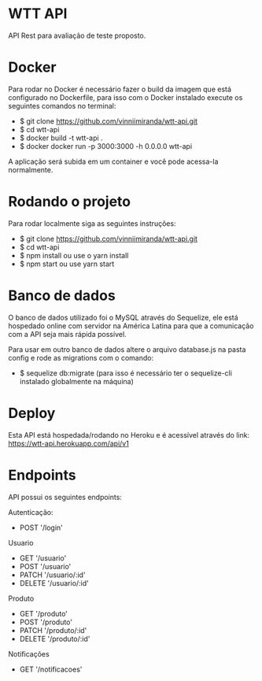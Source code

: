 # WTT API 

API Rest para avaliação de teste proposto.

# Docker 

Para rodar no Docker é necessário fazer o build da imagem que está configurado no Dockerfile, para isso com o Docker instalado execute os seguintes comandos no terminal: 
- $ git clone https://github.com/vinniimiranda/wtt-api.git
- $ cd wtt-api
- $ docker build -t wtt-api .
- $ docker docker run -p 3000:3000 -h 0.0.0.0 wtt-api

A aplicação será subida em um container e você pode acessa-la normalmente.


# Rodando o projeto

Para rodar localmente siga as seguintes instruções: 

- $ git clone https://github.com/vinniimiranda/wtt-api.git
- $ cd wtt-api
- $ npm install ou use o yarn install
- $ npm start ou use yarn start


# Banco de dados

O banco de dados utilizado foi o MySQL através do Sequelize, ele está hospedado online com servidor na América Latina para que a comunicação com a API seja mais rápida possível.

Para usar em outro banco de dados altere o arquivo database.js na pasta config e rode as migrations com o comando: 
- $ sequelize db:migrate (para isso é necessário ter o sequelize-cli instalado globalmente na máquina)


# Deploy 

Esta API está hospedada/rodando no Heroku e é acessível através do link: https://wtt-api.herokuapp.com/api/v1

# Endpoints

API possui os seguintes endpoints:

Autenticação: 
- POST '/login'

Usuario
- GET '/usuario'
- POST '/usuario'
- PATCH '/usuario/:id'
- DELETE '/usuario/:id'

Produto
- GET '/produto'
- POST '/produto'
- PATCH '/produto/:id'
- DELETE '/produto/:id'

Notificações
- GET '/notificacoes'

